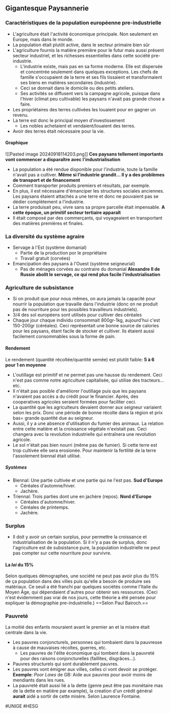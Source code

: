 ## Gigantesque Paysannerie
### Caractéristiques de la population européenne pre-industrielle
- L'agriculture était l'activité économique principale. Non seulement en Europe, mais dans le monde.
- La population était plutôt active, dans le secteur primaire bien sûr
- L'agriculture fournis la matière première pour le futur mais aussi présent secteur industriel, et les richesses essentielles dans cette société pre-industrie.
	- L'industrie existe, mais pas en sa forme moderne. Elle est dispersée et concentrée seulement dans quelques exceptions. Les chefs de famille s'occupaient de la terre et ses fils tissaient et transformaient ses biens en matières secondaires (industrie).
	- Ceci se donnait dans le domicile ou des petits ateliers.
	- Ses activités se diffusent vers la campagne agricole, puisque dans l'hiver (climat peu cultivable) les paysans n'avait pas grande chose a faire.
- Les propriétaires des terres cultivées les louaient pour en gagner un revenu.
- La terre est donc le principal moyen d'investissement
	- Les nobles achetaient et vendaient/louaient des terres.
- Avoir des terres était nécessaire pour la vie.
#### Graphique
![[Pasted image 20240918114203.png]]
**Ces paysans tellement importants vont commencer a disparaître avec l'industrialisation**
- La population a été rendue disponible pour l'industrie, toute la famille n'avait pas a cultiver.
**Même si l'industrie grandit... Il y a des problèmes de transport et de financement**
- Comment transporter produits premiers et résultats, par exemple.
- En plus, il est nécessaire d'émanciper les structures sociales anciennes. Les paysans étaient attachés a une terre et donc ne pouvaient pas se dédier complètement a l'industrie.
- La terre produisait peu, vivre sans sa propre parcelle était impensable.
**A cette époque, un primitif secteur tertiaire apparaît**
- Il était composé par des commerçants, qui voyageaient en transportant des matières premières et finales.
### La diversité du système agraire
- Servage à l'Est (système domanial)
	- Partie de la production por le propriétaire
	- Travail gratuit (corvées)
- Emancipation des paysans à l'Ouest (système seigneurial)
	- Pas de ménages corvées au contraire du domanial
**Alexandre II de Russie abolit le servage, ce qui rend plus facile l'industrialisation**
### Agriculture de subsistance
- Si on produit que pour nous mêmes, on aura jamais la capacité pour nourrir la population que travaille dans l'industrie (donc on ne produit pas de nourriture pour les possibles travailleurs industriels).
- 3/4 des sol européens sont utilisés pour cultiver des céréales
- Chaque jour chaque individu consommait 800gr-1kg, aujourd'hui c'est 150-200gr (céréales). Ceci représentait une bonne source de calories pour les paysans, étant facile de stocker et cultiver. Ils étaient aussi facilement consommables sous la forme de pain.
#### Rendement
Le rendement (quantité récoltée/quantité semée) est plutôt faible: **5 à 6 pour 1 en moyenne**
- L'outillage est primitif et ne permet pas une hausse du rendement. Ceci n'est pas comme notre agriculture capitalisée, qui utilise des tracteurs... etc.
- Il n'était pas posible d'améliorer l'outillage puis que les paysans n'avaient pas accès a du crédit pour le financier. Après, des cooperatives agricoles seraient formées pour faciliter ceci.
- La quantité que les agriculteurs devaient donner aux seigneur variaient selon les prix. Donc une période de bonne récolte dans la région et prix bas= grande quantité due au seigneur.
- Aussi, il y a une absence d'utilisation du fumier des animaux. La relation entre cette matière et la croissance végétale n'existait pas. Ceci changera avec la revolution industrielle qui entraînera une revolution agricole.
- Le sol n'était pas bien nourri (même pas de fumier). Si cette terre est trop cultivée elle sera erosionée. Pour maintenir la fertilité de la terre l'assolement biennal était utilisé.
##### Systèmes
- Biennal: Une partie cultivée et une partie qui ne l'est pas. **Sud d'Europe**
	- Céréales d'automne/hiver.
	- Jachère.
- Triennal: Trois parties dont une en jachère (repos). **Nord d'Europe**
	- Céréales d'automne/hiver.
	- Céréales de printemps.
	- Jachère.
### Surplus
- Il doit y avoir un certain surplus, pour permettre la croissance et industrialisation de la population. Si il n'y a pas de surplus, donc l'agriculture est de subsistance pure, la population industrielle ne peut pas compter sur cette nourriture pour survivre.
#### La *loi* du 15%
Selon quelques démographes, une société ne peut pas avoir plus du 15% de ça population dans des villes puis qu'elle a besoin de produire ses matériaux.
Ce seuil a été franchi par quelques sociétés comme l'Italie du Moyen Âge, qui dépendaient d'autres pour obtenir ses ressources. (Ceci n'est évidemment pas vrai de nos jours, cette théorie a été pensée pour expliquer la démographie pre-industrielle.)
==Selon Paul Bairoch.==
### Pauvreté
La moitié des enfants mouraient avant le premier an et la misère était centrale dans la vie.
- Les pauvres conjoncturels, personnes qui tombaient dans la pauvresse à cause de mauvaises récoltes, guerres, etc.
	- Les pauvres de l'élite économique qui tombent dans la pauvreté pour des raisons conjoncturelles (faillites, disgrâces...).
- Pauvres structurels qui sont durablement pauvres.
- Les pauvres vont émigrer aux villes, celles ci vont devoir se protéger. **Exemple**: *Poor Laws* de GB: Aide aux pauvres pour avoir moins de mendiants dans les rues.
- La pauvreté était aussi lié a la dette (genre peut être pas monétaire mas de la dette en matière par example), la creation d'un crédit général **aurait** aidé a sortir de cette misère. Selon Laurence Fontaine.

#UNIGE 
#HESG